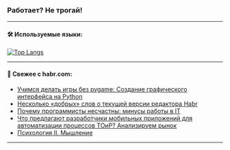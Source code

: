 ### Работает? Не трогай!

---
<!--
#### 🛠️ Technical stack:

![Java](https://img.shields.io/badge/Java-informational?logo=Oracle&style=flat&logoColor=white&color=FF4500)
![Kotlin](https://img.shields.io/badge/Kotlin-informational?logo=Kotlin&style=flat&logoColor=white&color=774D97)
![TS](https://img.shields.io/badge/TypeScript-informational?logo=typeScript&style=flat&logoColor=black&color=017acc)
![Python](https://img.shields.io/badge/Python-informational?logo=Python&style=flat&logoColor=black&color=ffdd54) <br>
![Spring](https://img.shields.io/badge/Spring-informational?logo=Spring&style=flat&logoColor=white&color=6DB33F) 
![SpringBoot](https://img.shields.io/badge/SpringBoot-informational?logo=SpringBoot&style=flat&logoColor=white&color=6DB33F)
![Nest](https://img.shields.io/badge/NestJS-informational?logo=NestJS&style=flat&logoColor=white&color=E0234E) 
![NodeJS](https://img.shields.io/badge/NodeJS-informational?logo=node.js&style=flat&logoColor=white&color=70A760)<br>
![PostgreSQL](https://img.shields.io/badge/PostgreSQL-informational?logo=PostgreSQL&style=flat&logoColor=white&color=DAA520)
![MongoDB](https://img.shields.io/badge/MongoDB-informational?logo=MongoDB&style=flat&logoColor=white&color=870000)
![Apache](https://img.shields.io/badge/Apache-informational?logo=apache&style=flat&logoColor=white&color=f74e28)

___ 
-->

#### 🛠️ Используемые языки:

[![Top Langs](https://github-readme-stats-82jvfl3w3-advtsettinggmailcoms-projects.vercel.app/api/top-langs/?username=zloylis&langs_count=10&hide_title=true&title_color=e6edf3&size_weight=0.5&count_weight=0.5&layout=compact&hide_progress=true&hide_border=true&theme=dracula)](https://github.com/zloylis)

<!---


####  :octocat:&nbsp;&nbsp; Статистика:

![GitHub stats](https://github-readme-stats-u2qms2cxw-advtsettinggmailcoms-projects.vercel.app/api?username=zloylis&show_icons=true&hide_border=true&theme=dracula&title_color=e6edf3&include_all_commits=true&count_private=true&hide_rank=false&hide_title=true&rank_icon=github)
-->
---

#### 💬 Свежее с habr.com:

<!-- BLOG-POST-LIST:START -->
- [Учимся делать игры без pygame: Создание графического интерфейса на Python](https://habr.com/ru/articles/855504/?utm_source=habrahabr&utm_medium=rss&utm_campaign=855504)
- [Несколько «добрых» слов о текущей версии редактора Habr](https://habr.com/ru/articles/855674/?utm_source=habrahabr&utm_medium=rss&utm_campaign=855674)
- [Почему программисты несчастны: минусы работы в IT](https://habr.com/ru/companies/skillfactory/articles/855670/?utm_source=habrahabr&utm_medium=rss&utm_campaign=855670)
- [Что предлагают разработчики мобильных приложений для автоматизации процессов ТОиР? Анализируем рынок](https://habr.com/ru/companies/sigma/articles/855574/?utm_source=habrahabr&utm_medium=rss&utm_campaign=855574)
- [Психология II. Мышление](https://habr.com/ru/articles/855652/?utm_source=habrahabr&utm_medium=rss&utm_campaign=855652)
<!-- BLOG-POST-LIST:END -->

---

